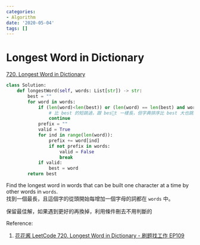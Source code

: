 ```yaml
---
categories:
- Algorithm
date: '2020-05-04'
tags: []
---
```


# Longest Word in Dictionary

[720. Longest Word in Dictionary](https://leetcode.com/problems/longest-word-in-dictionary/)

```python
class Solution:
    def longestWord(self, words: List[str]) -> str:
        best = ""
        for word in words:
            if (len(word)<len(best)) or (len(word) == len(best) and word > best):
                # 比 best 的短跳過，跟 best 一樣長，但字典排序比 best 大也跳過
                continue
            prefix = ""
            valid = True
            for ind in range(len(word)):
                prefix += word[ind]
                if not prefix in words:
                    valid = False
                    break
            if valid:
                best = word
        return best
```

Find the longest word in words that can be built one character at a time by other words in ```words```.  
找到一個最長，且這個字的從頭開始每增加一個字母的詞都在 ```words``` 中。

保留最佳解，如果遇到更好的再換掉，利用條件刪去不用判斷的

Reference:

1. [花花酱 LeetCode 720. Longest Word in Dictionary - 刷题找工作 EP109](https://www.youtube.com/watch?v=TqrZg4wYP1U)